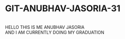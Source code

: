 # GIT-ANUBHAV-JASORIA-31
<br>
HELLO THIS IS ME ANUBHAV JASORIA
<br>
AND I AM CURRENTLY DOING MY GRADUATION 

